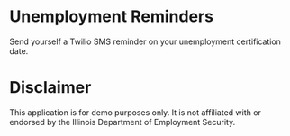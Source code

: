 # Unemployment Reminders

Send yourself a Twilio SMS reminder on your unemployment certification date.

# Disclaimer

This application is for demo purposes only. It is not affiliated with or endorsed by the 
Illinois Department of Employment Security.
